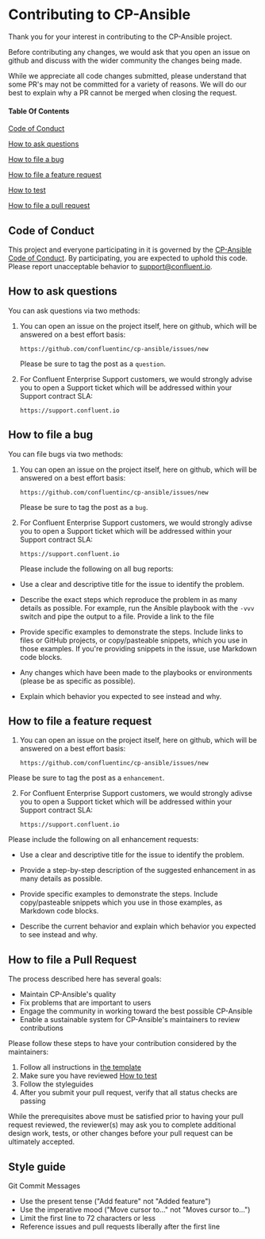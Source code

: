 # Contributing to CP-Ansible

Thank you for your interest in contributing to the CP-Ansible project.

Before contributing any changes, we would ask that you open an issue on github and discuss with the wider community the changes being made.

While we appreciate all code changes submitted, please understand that some PR's may not be committed for a variety of reasons.  We will do our best to explain why a PR cannot be merged when closing the request.

#### Table Of Contents

[Code of Conduct](#code-of-conduct)

[How to ask questions](#how-to-ask-questions)

[How to file a bug](#how-to-file-a-bug)

[How to file a feature request](#how-to-file-a-feature-request)

[How to test](#how-to-test)

[How to file a pull request](#how-to-file-a-pull-request) 


## Code of Conduct

This project and everyone participating in it is governed by the [CP-Ansible Code of Conduct](CODE_OF_CONDUCT.md). By participating, you are expected to uphold this code. Please report unacceptable behavior to [support@confluent.io](mailto:support@confluent.io).

## How to ask questions

You can ask questions via two methods:

1. You can open an issue on the project itself, here on github, which will be answered on a best effort basis:

    ```https://github.com/confluentinc/cp-ansible/issues/new```

    Please be sure to tag the post as a `question`.


2. For Confluent Enterprise Support customers, we would strongly advise you to open a Support ticket which will be addressed within your Support contract SLA:

    ```https://support.confluent.io```


## How to file a bug

You can file bugs via two methods:

1. You can open an issue on the project itself, here on github, which will be answered on a best effort basis:

    ```https://github.com/confluentinc/cp-ansible/issues/new```

    Please be sure to tag the post as a `bug`.

2. For Confluent Enterprise Support customers, we would strongly adivse you to open a Support ticket which will be addressed within your Support contract SLA:

    ```https://support.confluent.io```

    Please include the following on all bug reports:

* Use a clear and descriptive title for the issue to identify the problem.

* Describe the exact steps which reproduce the problem in as many details as possible. For example, run the Ansible playbook with the `-vvv` switch and pipe the output to a file.  Provide a link to the file 

* Provide specific examples to demonstrate the steps. Include links to files or GitHub projects, or copy/pasteable snippets, which you use in those examples. If you're providing snippets in the issue, use Markdown code blocks.

* Any changes which have been made to the playbooks or environments (please be as specific as possible).

* Explain which behavior you expected to see instead and why.

## How to file a feature request 

1. You can open an issue on the project itself, here on github, which will be answered on a best effort basis:

    ```https://github.com/confluentinc/cp-ansible/issues/new```

Please be sure to tag the post as a `enhancement`.

2. For Confluent Enterprise Support customers, we would strongly adivse you to open a Support ticket which will be addressed within your Support contract SLA:

    ```https://support.confluent.io```

Please include the following on all enhancement requests:

* Use a clear and descriptive title for the issue to identify the problem.

* Provide a step-by-step description of the suggested enhancement in as many details as possible.

* Provide specific examples to demonstrate the steps. Include copy/pasteable snippets which you use in those examples, as Markdown code blocks.

* Describe the current behavior and explain which behavior you expected to see instead and why.

## How to file a Pull Request

The process described here has several goals:

* Maintain CP-Ansible's quality
* Fix problems that are important to users
* Engage the community in working toward the best possible CP-Ansible
* Enable a sustainable system for CP-Ansible's maintainers to review contributions

Please follow these steps to have your contribution considered by the maintainers:

1. Follow all instructions in [the template](PULL_REQUEST_TEMPLATE.md)
2. Make sure you have reviewed [How to test](HOW_TO_TEST.md)
3. Follow the styleguides
4. After you submit your pull request, verify that all status checks are passing

While the prerequisites above must be satisfied prior to having your pull request reviewed, the reviewer(s) may ask you to complete additional design work, tests, or other changes before your pull request can be ultimately accepted.


## Style guide

Git Commit Messages

* Use the present tense ("Add feature" not "Added feature")
* Use the imperative mood ("Move cursor to..." not "Moves cursor to...")
* Limit the first line to 72 characters or less
* Reference issues and pull requests liberally after the first line
